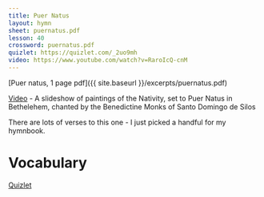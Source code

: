 ```yaml
---
title: Puer Natus
layout: hymn
sheet: puernatus.pdf
lesson: 40
crossword: puernatus.pdf
quizlet: https://quizlet.com/_2uo9mh
video: https://www.youtube.com/watch?v=RaroIcQ-cnM
---
```


[Puer natus, 1 page pdf]({{ site.baseurl }}/excerpts/puernatus.pdf)

[Video](https://www.youtube.com/watch?v=RaroIcQ-cnM) - A slideshow of paintings of the Nativity, set to Puer Natus in Bethelehem, 
chanted by the Benedictine Monks of Santo Domingo de Silos

There are lots of verses to this one - I just picked a handful for my hymnbook.

# Vocabulary

[Quizlet](https://quizlet.com/_2uo9mh)
